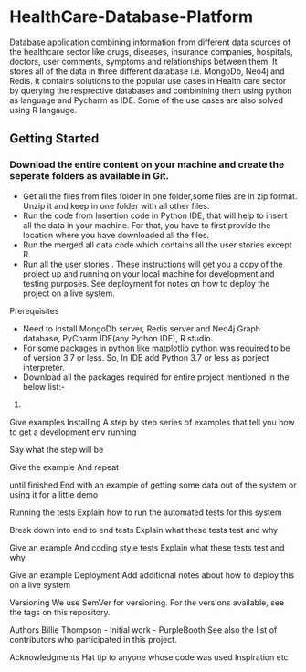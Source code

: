 # HealthCare-Database-Platform
Database application combining information from different data sources of the healthcare sector like drugs, diseases, insurance companies, hospitals, doctors, user comments, symptoms and relationships between them. It stores all of the data in three different database i.e. MongoDb, Neo4j and Redis. It contains solutions to the popular use cases in Health care sector by querying the resprective databases and combinining them using python as language and Pycharm as IDE. Some of the use cases are also solved using R langauge. 


## Getting Started
### Download the entire content on your machine and create the seperate folders as available in Git.
- Get all the files from files folder in one folder,some files are in zip format. Unzip it and keep in one folder with all other files.
- Run the code from Insertion code in Python IDE, that will help to insert all the data in your machine. For that, you have to first provide the location where you have downloaded all the files.
- Run the merged all data code which contains all the user stories except R.
- Run all the user stories .
These instructions will get you a copy of the project up and running on your local machine for development and testing purposes. See deployment for notes on how to deploy the project on a live system.

Prerequisites
- Need to install MongoDb server, Redis server and Neo4j Graph database, PyCharm IDE(any Python IDE), R studio.
- For some packages in python like matplotlib python was required to be of version 3.7 or less. So, In IDE add Python 3.7 or less as porject interpreter.
- Download all the packages required for entire project mentioned in the below list:-
1) 

Give examples
Installing
A step by step series of examples that tell you how to get a development env running

Say what the step will be

Give the example
And repeat

until finished
End with an example of getting some data out of the system or using it for a little demo

Running the tests
Explain how to run the automated tests for this system

Break down into end to end tests
Explain what these tests test and why

Give an example
And coding style tests
Explain what these tests test and why

Give an example
Deployment
Add additional notes about how to deploy this on a live system


Versioning
We use SemVer for versioning. For the versions available, see the tags on this repository.

Authors
Billie Thompson - Initial work - PurpleBooth
See also the list of contributors who participated in this project.



Acknowledgments
Hat tip to anyone whose code was used
Inspiration
etc
